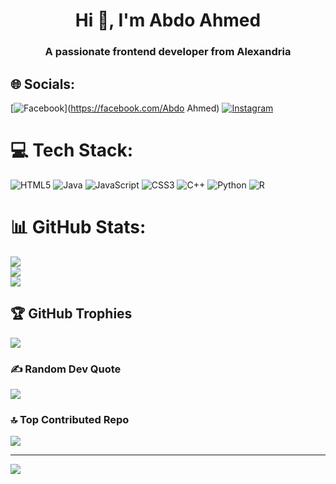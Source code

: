 <h1 align="center">Hi 👋, I'm Abdo Ahmed</h1>
<h3 align="center">A passionate frontend developer from Alexandria</h3>


## 🌐 Socials:
[![Facebook](https://img.shields.io/badge/Facebook-%231877F2.svg?logo=Facebook&logoColor=white)](https://facebook.com/Abdo Ahmed) [![Instagram](https://img.shields.io/badge/Instagram-%23E4405F.svg?logo=Instagram&logoColor=white)](https://instagram.com/@tokyo_762) 

# 💻 Tech Stack:
![HTML5](https://img.shields.io/badge/html5-%23E34F26.svg?style=for-the-badge&logo=html5&logoColor=white) ![Java](https://img.shields.io/badge/java-%23ED8B00.svg?style=for-the-badge&logo=openjdk&logoColor=white) ![JavaScript](https://img.shields.io/badge/javascript-%23323330.svg?style=for-the-badge&logo=javascript&logoColor=%23F7DF1E) ![CSS3](https://img.shields.io/badge/css3-%231572B6.svg?style=for-the-badge&logo=css3&logoColor=white) ![C++](https://img.shields.io/badge/c++-%2300599C.svg?style=for-the-badge&logo=c%2B%2B&logoColor=white) ![Python](https://img.shields.io/badge/python-3670A0?style=for-the-badge&logo=python&logoColor=ffdd54) ![R](https://img.shields.io/badge/r-%23276DC3.svg?style=for-the-badge&logo=r&logoColor=white)
# 📊 GitHub Stats:
![](https://github-readme-stats.vercel.app/api?username=AbdoAhmed&theme=shadow_green&hide_border=false&include_all_commits=false&count_private=false)<br/>
![](https://github-readme-streak-stats.herokuapp.com/?user=AbdoAhmed&theme=shadow_green&hide_border=false)<br/>
![](https://github-readme-stats.vercel.app/api/top-langs/?username=AbdoAhmed&theme=shadow_green&hide_border=false&include_all_commits=false&count_private=false&layout=compact)

## 🏆 GitHub Trophies
![](https://github-profile-trophy.vercel.app/?username=AbdoAhmed&theme=tokyonight&no-frame=false&no-bg=true&margin-w=4)

### ✍️ Random Dev Quote
![](https://quotes-github-readme.vercel.app/api?type=horizontal&theme=tokyonight)

### 🔝 Top Contributed Repo
![](https://github-contributor-stats.vercel.app/api?username=AbdoAhmed&limit=5&theme=tokyonight&combine_all_yearly_contributions=true)

---
[![](https://visitcount.itsvg.in/api?id=AbdoAhmed&icon=8&color=11)](https://visitcount.itsvg.in)

<!-- Proudly created with GPRM ( https://gprm.itsvg.in ) -->
